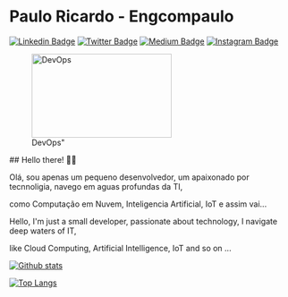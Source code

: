 # Paulo Ricardo - Engcompaulo

[![Linkedin Badge](https://img.shields.io/badge/-LinkedIn-blue?style=flat&logo=LinkedIn&logoColor=white)](https://www.linkedin.com/in/engcompaulo/)
[![Twitter Badge](https://img.shields.io/badge/-Twitter-1ca0f1?style=flat&logo=Twitter&logoColor=white)](https://twitter.com/engcompaulo)
[![Medium Badge](https://img.shields.io/badge/-Medium-000?style=flat&logo=Medium&logoColor=white)](https://medium.com/@engcompaulo)
[![Instagram Badge](https://img.shields.io/badge/-Instagram-C13584?style=flat&logo=Instagram&logoColor=white)](https://www.instagram.com/engcompaulotic/)

<div>
  <figure>
  	<img  src="https://github.com/Engcompaulo/engcompaulo_imagens_pub/blob/master/DEVOPS.gif" width="250" height="150" alt="DevOps"/>
  	<figcaption>DevOps"</figcaption>
  </figure>
  ## Hello there! ✌🏻

   <p>Olá, sou apenas um pequeno desenvolvedor, um apaixonado por tecnnoligia, navego em aguas profundas da TI,</p>
   <p>como Computação em Nuvem, Inteligencia Artificial, IoT e assim vai...  </p>
   <p>Hello, I'm just a small developer, passionate about technology, I navigate deep waters of IT,
   <p>like Cloud Computing, Artificial Intelligence, IoT and so on ...</p?
</div>


[![Github stats](https://github-readme-stats.vercel.app/api?username=Engcompaulo&count_private=true&show_icons=true&hide_border=true&theme=tokyonight)](https://github.com/anuraghazra/github-readme-stats)


[![Top Langs](https://github-readme-stats.vercel.app/api/top-langs/?username=Engcompaulo&layout=compact&hide_border=true&theme=tokyonight)](https://github.com/anuraghazra/github-readme-stats)


